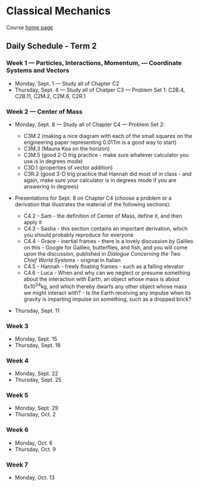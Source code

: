 # Classical Mechanics

Course [home page](./)

## Daily Schedule - Term 2

### Week 1 &mdash; Particles, Interactions, Momentum, &mdash; Coordinate Systems and Vectors

* Monday, Sept. 1 &mdash; Study all of Chapter C2
* Thursday, Sept. 4 &mdash; Study all of Chatper C3 &mdash; Problem Set 1: C2B.4, C2B.11, C2M.2, C2M.6, C2R.1

### Week 2 &mdash; Center of Mass

* Monday, Sept. 8 &mdash; Study all of Chapter C4 &mdash; Problem Set 2:
    * C3M.2 (making a nice diagram with each of the small squares on the engineering paper representing 0.01Tm is a good way to start)
	* C3M.3 (Mauna Kea on the horizon)
	* C3M.5 (good 2-D trig practice - make sure whatever calculator you use is in degrees mode)
	* C3D.1 (properties of vector addition)
	* C3R.2 (good 3-D trig practice that Hannah did most of in class - and again, make sure your calculator is in degrees mode if you are answering in degrees)

* Presentations for Sept. 8 on Chapter C4 (choose a problem or a derivation that illustrates the material of the following sections):
    * C4.2 - Sam - the definition of Center of Mass, define it, and then apply it
    * C4.3 - Sasha - this section contains an important derivation, which you should probably reproduce for everyone
    * C4.4 - Grace - inertial frames - there is a lovely discussion by Galileo on this - Google for Galileo, butterflies, and fish, and you will come upon the discussion, published in *Dialogue Concerning the Two Chief World Systems* - original in Italian
    * C4.5 - Hannah - freely floating frames - such as a falling elevator
    * C4.6 - Luca - When and why can we neglect or presume something about the interaction with Earth, an object whose mass is about 6x10<sup>24</sup>kg, and which thereby dwarfs any other object whose mass we might interact with? - Is the Earth receiving any impulse when its gravity is imparting impulse on something, such as a dropped brick?

* Thursday, Sept. 11

### Week 3

* Monday, Sept. 15
* Thursday, Sept. 18

### Week 4

* Monday, Sept. 22
* Thursday, Sept. 25

### Week 5

* Monday, Sept. 29
* Thursday, Oct. 2

### Week 6

* Monday, Oct. 6
* Thursday, Oct. 9

### Week 7

* Monday, Oct. 13
